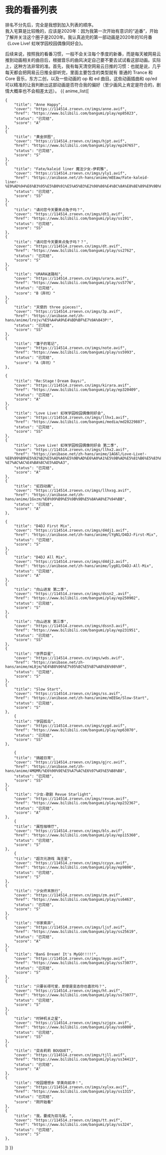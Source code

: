 # 我的看番列表
排名不分先后，完全是我想到加入列表的顺序。  
我入宅算是比较晚的，应该是2020年：因为我第一次开始有意识的“追番”，开始了解并关注这个圈子是2020年。我认真追完的第一部动画是2020年的10月番《Love Live! 虹咲学园校园偶像同好会》。  


后续来说，按照我的看番习惯，一般不会关注每个季度的新番，而是每天被网易云推到动画相关的曲目后，根据音乐的曲风决定自己要不要去试试看这部动画。实际上，这种方法非常的准。首先，我有每天清空网易云日推的习惯：也就是说，几乎每天都会把网易云日推全部听完，里面主要包含的类型就有 普通的 Trance 和 Core 音乐，东方二创，以及一些动画的 op 和 ed 曲目。这些动画插曲和 op/ed 可以精准的让我判断出这部动画是否符合我的偏好（至少画风上肯定是符合的，剧情大概率也不会相差太远）。
{{ anime_list([

    {
        "title": "Anne Happy",
        "cover": "https://114514.zroevn.cn/imgs/anne.avif",
        "href": "https://www.bilibili.com/bangumi/play/ep85823",
        "status": "已完结",
        "score": "A"
    },
    {
        "title": "黄金拼图",
        "cover": "https://114514.zroevn.cn/imgs/hjpt.avif",
        "href": "https://www.bilibili.com/bangumi/play/ep247657",
        "status": "已完结",
        "score": "S"
    },
    {
        "title": "Fate/kaleid liner 魔法少女☆伊莉雅",
        "cover": "https://114514.zroevn.cn/imgs/yly1.avif",
        "href": "https://anibase.net/zh-hans/anime/mEEaw/Fate-kaleid-liner-%E9%AD%94%E6%B3%95%E5%B0%91%E5%A5%B3%E2%98%86%E4%BC%8A%E8%8E%89%E9%9B%85",
        "status": "已完结",
        "score": "SS"
    },
    {
        "title": "请问您今天要来点兔子吗？",
        "cover": "https://114514.zroevn.cn/imgs/dt1.avif",
        "href": "https://www.bilibili.com/bangumi/play/ss191",
        "status": "已完结",
        "score": "SS"
    },
    {
        "title": "请问您今天要来点兔子吗？？",
        "cover": "https://114514.zroevn.cn/imgs/dt.avif",
        "href": "https://www.bilibili.com/bangumi/play/ss2762",
        "status": "已完结",
        "score": "S"
    },
    {
        "title": "URARA迷路帖",
        "cover": "https://114514.zroevn.cn/imgs/urara.avif",
        "href": "https://www.bilibili.com/bangumi/play/ss5776",
        "status": "已完结",
        "score": "B（弃坑）"
    },
    {
        "title": "天使的 three pieces!",
        "cover": "https://114514.zroevn.cn/imgs/3p.avif",
        "href": "https://anibase.net/zh-hans/anime/lrojv/%E5%A4%A9%E4%BD%BF%E7%9A%843P!",
        "status": "已完结",
        "score": "SS"
    },
    {
        "title": "雏子的笔记",
        "cover": "https://114514.zroevn.cn/imgs/note.avif",
        "href": "https://www.bilibili.com/bangumi/play/ss5993",
        "status": "已完结",
        "score": "A（弃坑）"
    },

    {
        "title": "Re:Stage！Dream Days♪",
        "cover": "https://114514.zroevn.cn/imgs/kirara.avif",
        "href": "https://www.bilibili.com/bangumi/play/ep320409",
        "status": "已完结",
        "score": "A"
    },
    {
        "title": "Love Live! 虹咲学园校园偶像同好会",
        "cover": "https://114514.zroevn.cn/imgs/llhx1.avif",
        "href": "https://www.bilibili.com/bangumi/media/md28229887",
        "status": "已完结",
        "score": "SS"
    },
    {
        "title": "Love Live! 虹咲学园校园偶像同好会 第二季",
        "cover": "https://114514.zroevn.cn/imgs/llhx2.avif",
        "href": "https://anibase.net/zh-hans/anime/1AG6l/Love-Live!-%E8%99%B9%E5%92%B2%E5%AD%A6%E5%9B%AD%E6%A0%A1%E5%9B%AD%E5%81%B6%E5%83%8F%E5%90%8C%E5%A5%BD%E4%BC%9A-%E7%AC%AC%E4%BA%8C%E5%AD%A3",
        "status": "已完结",
        "score": "A"
    },
    {
        "title": "虹四动画",
        "cover": "https://114514.zroevn.cn/imgs/llhxsg.avif",
        "href": "https://anibase.net/zh-hans/anime/1Gvzm/%E8%99%B9%E5%9B%9B%E5%8A%A8%E7%94%BB",
        "status": "已完结",
        "score": "A"
    },

    {
        "title": "D4DJ First Mix",
        "cover": "https://114514.zroevn.cn/imgs/d4dj1.avif",
        "href": "https://anibase.net/zh-hans/anime/lYgN1/D4DJ-First-Mix",
        "status": "已完结",
        "score": "S"
    },
    {
        "title": "D4DJ All Mix",
        "cover": "https://114514.zroevn.cn/imgs/d4dj2.avif",
        "href": "https://anibase.net/zh-hans/anime/lyg81/D4DJ-All-Mix",
        "status": "已完结",
        "score": "A"
    },
    {
        "title": "向山进发 第二季",
        "cover": "https://114514.zroevn.cn/imgs/dssn2_.avif",
        "href": "https://www.bilibili.com/bangumi/play/ep250902",
        "status": "已完结",
        "score": "S"
    },
    {
        "title": "向山进发 第三季",
        "cover": "https://114514.zroevn.cn/imgs/dssn3.avif",
        "href": "https://www.bilibili.com/bangumi/play/ep231951",
        "status": "已完结",
        "score": "SS"
    },
    {
        "title": "世界巨星",
        "cover": "https://114514.zroevn.cn/imgs/wds.avif",
        "href": "https://anibase.net/zh-hans/anime/mL0jm/%E4%B8%96%E7%95%8C%E5%B7%A8%E6%98%9F",
        "status": "已完结",
        "score": "S"
    },
    {
        "title": "Slow Start",
        "cover": "https://114514.zroevn.cn/imgs/ss.avif",
        "href": "https://anibase.net/zh-hans/anime/mEEGe/Slow-Start",
        "status": "已完结",
        "score": "S"
    },
        {
        "title": "学园孤岛",
        "cover": "https://114514.zroevn.cn/imgs/xygd.avif",
        "href": "https://www.bilibili.com/bangumi/play/ep63870",
        "status": "已完结",
        "score": "SS"
    },

        {
        "title": "搞姬日常",
        "cover": "https://114514.zroevn.cn/imgs/gjrc.avif",
        "href": "https://anibase.net/zh-hans/anime/4MQMR/%E6%90%9E%E5%A7%AC%E6%97%A5%E5%B8%B8",
        "status": "已完结",
        "score": "SS"
    },
    {
        "title": "少女☆歌剧 Revue Starlight",
        "cover": "https://114514.zroevn.cn/imgs/revue.avif",
        "href": "https://www.bilibili.com/bangumi/play/ep232367",
        "status": "已完结",
        "score": "A"
    },
        {
        "title": "属性咖啡厅",
        "cover": "https://114514.zroevn.cn/imgs/bls.avif",
        "href": "https://www.bilibili.com/bangumi/play/ep115360",
        "status": "已完结",
        "score": "S"
    },
        {
        "title": "超次元游戏 海王星",
        "cover": "https://114514.zroevn.cn/imgs/ccyyx.avif",
        "href": "https://www.bilibili.com/bangumi/play/ep9806",
        "status": "已完结",
        "score": "S"
    },
    {
        "title": "少女终末旅行",
        "cover": "https://114514.zroevn.cn/imgs/zm.avif",
        "href": "https://www.bilibili.com/bangumi/play/ss6463",
        "status": "已完结",
        "score": "S"
    },
    {
        "title": "邻家索菲",
        "cover": "https://114514.zroevn.cn/imgs/ljsf.avif",
        "href": "https://www.bilibili.com/bangumi/play/ss25619",
        "status": "已完结",
        "score": "A"
    },
    {
        "title": "BanG Dream! It's MyGO!!!!!",
        "cover": "https://114514.zroevn.cn/imgs/mygo.avif",
        "href": "https://www.bilibili.com/bangumi/play/ss73077",
        "status": "已完结",
        "score": "S"
    },
    {
        "title": "只要长得可爱，即使是变态你也喜欢吗？",
        "cover": "https://114514.zroevn.cn/imgs/ht.avif",
        "href": "https://www.bilibili.com/bangumi/play/ss73077",
        "status": "已完结",
        "score": "S"
    },
    {
        "title": "时钟机关之星",
        "cover": "https://114514.zroevn.cn/imgs/szjgzx.avif",
        "href": "https://www.bilibili.com/bangumi/play/ss6000",
        "status": "已完结",
        "score": "SS"
    },
    {
        "title": "突击莉莉 BOUQUET",
        "cover": "https://114514.zroevn.cn/imgs/tjll.avif",
        "href": "https://www.bilibili.com/bangumi/play/ss34413",
        "status": "已完结",
        "score": "A"
    },
    {
        "title": "校园理想乡 学美向前冲！",
        "cover": "https://114514.zroevn.cn/imgs/xylxx.avif",
        "href": "https://www.bilibili.com/bangumi/play/ss1315",
        "status": "已完结",
        "score": "刚开始看"
    },
    {
        "title": "我，要成为双马尾。",
        "cover": "https://114514.zroevn.cn/imgs/tt.avif",
        "href": "https://www.bilibili.com/bangumi/play/ss324",
        "status": "已完结",
        "score": "S"
    },


]) }}